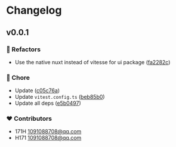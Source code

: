 # Changelog


## v0.0.1


### 💅 Refactors

- Use the native nuxt instead of vitesse for ui package ([fa2282c](https://github.com/171h/pkg-name/commit/fa2282c))

### 🏡 Chore

- Update ([c05c76a](https://github.com/171h/pkg-name/commit/c05c76a))
- Update `vitest.config.ts` ([beb85b0](https://github.com/171h/pkg-name/commit/beb85b0))
- Update all deps ([e5b0497](https://github.com/171h/pkg-name/commit/e5b0497))

### ❤️ Contributors

- 171H <1091088708@qq.com>
- H171 <1091088708@qq.com>

